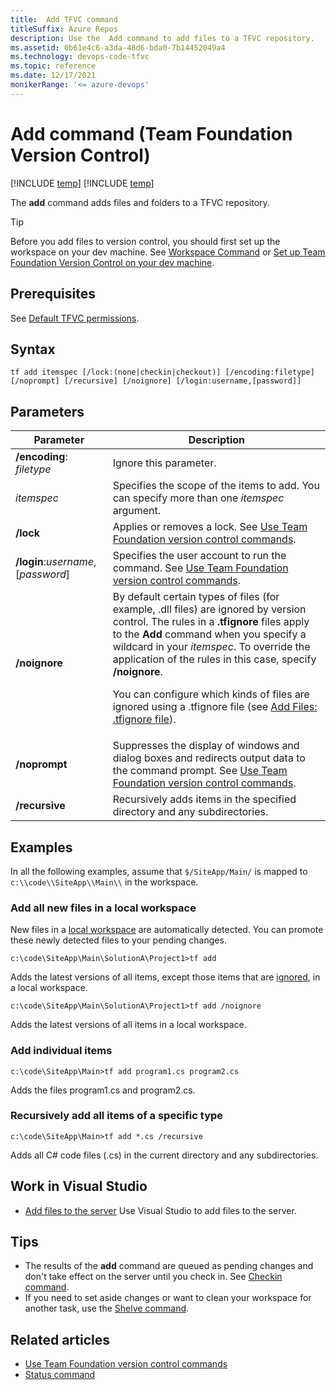 ```yaml
---
title:  Add TFVC command 
titleSuffix: Azure Repos
description: Use the  Add command to add files to a TFVC repository.
ms.assetid: 0b61e4c6-a3da-48d6-bda0-7b14452049a4
ms.technology: devops-code-tfvc
ms.topic: reference
ms.date: 12/17/2021
monikerRange: '<= azure-devops'
---
```



# Add command (Team Foundation Version Control)

[!INCLUDE [temp](../includes/version-tfs-2013-cloud.md)]
[!INCLUDE [temp](../includes/version-vs-2013-vs-2019.md)]


The **add** command adds files and folders to a TFVC repository.

> [!TIP]
> Before you add files to version control, you should first set up the workspace on your dev machine. See [Workspace Command](workspace-command.md) or [Set up Team Foundation Version Control on your dev machine](set-up-team-foundation-version-control-your-dev-machine.md).  

## Prerequisites

See [Default TFVC permissions](../../organizations/security/default-tfvc-permissions.md).


## Syntax

```
tf add itemspec [/lock:(none|checkin|checkout)] [/encoding:filetype] 
[/noprompt] [/recursive] [/noignore] [/login:username,[password]] 
```

## Parameters

|           **Parameter**            |                                                                                                                                                                                                                  **Description**                                                                                                                                                                                                                   |
|------------------------------------|----------------------------------------------------------------------------------------------------------------------------------------------------------------------------------------------------------------------------------------------------------------------------------------------------------------------------------------------------------------------------------------------------------------------------------------------------|
|     **/encoding**: *filetype*      |                                                                                                                                                                                                               Ignore this parameter.                                                                                                                                                                                                               |
|             *itemspec*             |                                                                                                                                                                            Specifies the scope of the items to add. You can specify more than one *itemspec* argument.                                                                                                                                                                             |
|             **/lock**              |                                                                                                                                                          Applies or removes a lock. See [Use Team Foundation version control commands](use-team-foundation-version-control-commands.md).                                                                                                                                                           |
| **/login**:*username*,[*password*] |                                                                                                                                                Specifies the user account to run the command. See [Use Team Foundation version control commands](use-team-foundation-version-control-commands.md).                                                                                                                                                 |
|           **/noignore**            | By default certain types of files (for example, .dll files) are ignored by version control. The rules in a **.tfignore** files apply to the **Add** command when you specify a wildcard in your *itemspec*. To override the application of the rules in this case, specify **/noignore**.<p> You can configure which kinds of files are ignored using a .tfignore file (see <a href="add-files-server.md#tfignore">Add Files: .tfignore file</a>). |
|           **/noprompt**            |                                                                                                                      Suppresses the display of windows and dialog boxes and redirects output data to the command prompt. See [Use Team Foundation version control commands](use-team-foundation-version-control-commands.md).                                                                                                                      |
|           **/recursive**           |                                                                                                                                                                                     Recursively adds items in the specified directory and any subdirectories.                                                                                                                                                                                      |

## Examples

In all the following examples, assume that `$/SiteApp/Main/` is mapped to `c:\\code\\SiteApp\\Main\\` in the workspace.

### Add all new files in a local workspace

New files in a [local workspace](decide-between-using-local-server-workspace.md) are automatically detected. You can promote these newly detected files to your pending changes.

```
c:\code\SiteApp\Main\SolutionA\Project1>tf add
```

Adds the latest versions of all items, except those items that are [ignored](add-files-server.md#tfignore), in a local workspace.

```
c:\code\SiteApp\Main\SolutionA\Project1>tf add /noignore
```

Adds the latest versions of all items in a local workspace.

### Add individual items

```
c:\code\SiteApp\Main>tf add program1.cs program2.cs
```

Adds the files program1.cs and program2.cs.

### Recursively add all items of a specific type

```
c:\code\SiteApp\Main>tf add *.cs /recursive
```

Adds all C\# code files (.cs) in the current directory and any subdirectories.

## Work in Visual Studio

-    [Add files to the server](add-files-server.md)  Use Visual Studio to add files to the server.

## Tips

-   The results of the **add** command are queued as pending changes and don't take effect on the server until you check in. See [Checkin command](checkin-command.md).  
-   If you need to set aside changes or want to clean your workspace for another task, use the [Shelve command](shelve-command.md).

## Related articles

- [Use Team Foundation version control commands](use-team-foundation-version-control-commands.md)
- [Status command](status-command.md)